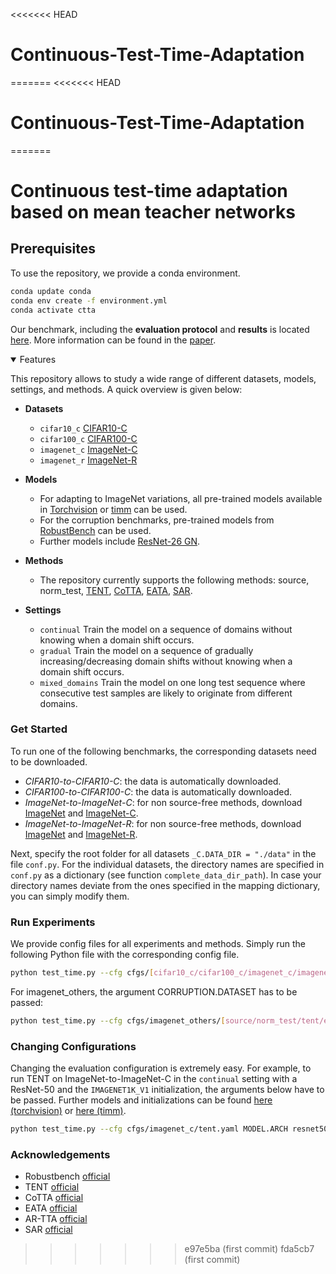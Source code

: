 <<<<<<< HEAD
# Continuous-Test-Time-Adaptation
=======
<<<<<<< HEAD
# Continuous-Test-Time-Adaptation
=======
# Continuous test-time adaptation based on mean teacher networks

## Prerequisites

To use the repository, we provide a conda environment.

```bash
conda update conda
conda env create -f environment.yml
conda activate ctta 
```

Our benchmark, including the **evaluation protocol** and **results** is located [here](classification/benchmark.md). More information can be found in the [paper](https://arxiv.org/abs/2306.00650).

<details open>
<summary>Features</summary>

This repository allows to study a wide range of different datasets, models, settings, and methods. A quick overview is given below:

- **Datasets**

  - `cifar10_c` [CIFAR10-C](https://zenodo.org/record/2535967#.ZBiI7NDMKUk)
  - `cifar100_c` [CIFAR100-C](https://zenodo.org/record/3555552#.ZBiJA9DMKUk)
  - `imagenet_c` [ImageNet-C](https://zenodo.org/record/2235448#.Yj2RO_co_mF)
  - `imagenet_r` [ImageNet-R](https://github.com/hendrycks/imagenet-r)

- **Models**

  - For adapting to ImageNet variations, all pre-trained models available in [Torchvision](https://pytorch.org/vision/0.14/models.html) or [timm](https://github.com/huggingface/pytorch-image-models/tree/v0.6.13) can be used.
  - For the corruption benchmarks, pre-trained models from [RobustBench](https://github.com/RobustBench/robustbench) can be used.
  - Further models include [ResNet-26 GN](https://github.com/zhangmarvin/memo).

- **Methods**

  - The repository currently supports the following methods: source, norm_test, [TENT](https://openreview.net/pdf?id=uXl3bZLkr3c),
    [CoTTA](https://arxiv.org/abs/2203.13591), [EATA](https://arxiv.org/abs/2204.02610), [SAR](https://arxiv.org/pdf/2302.12400.pdf).

- **Settings**
  
  - `continual` Train the model on a sequence of domains without knowing when a domain shift occurs.
  - `gradual` Train the model on a sequence of gradually increasing/decreasing domain shifts without knowing when a domain shift occurs.
  - `mixed_domains` Train the model on one long test sequence where consecutive test samples are likely to originate from different domains.

</details>

### Get Started

To run one of the following benchmarks, the corresponding datasets need to be downloaded.

- *CIFAR10-to-CIFAR10-C*: the data is automatically downloaded.
- *CIFAR100-to-CIFAR100-C*: the data is automatically downloaded.
- *ImageNet-to-ImageNet-C*: for non source-free methods, download [ImageNet](https://www.image-net.org/download.php) and [ImageNet-C](https://zenodo.org/record/2235448#.Yj2RO_co_mF).
- *ImageNet-to-ImageNet-R*: for non source-free methods, download [ImageNet](https://www.image-net.org/download.php) and [ImageNet-R](https://github.com/hendrycks/imagenet-r).

Next, specify the root folder for all datasets `_C.DATA_DIR = "./data"` in the file `conf.py`. For the individual datasets, the directory names are specified in `conf.py` as a dictionary (see function `complete_data_dir_path`). In case your directory names deviate from the ones specified in the mapping dictionary, you can simply modify them.

### Run Experiments

We provide config files for all experiments and methods. Simply run the following Python file with the corresponding config file.

```bash
python test_time.py --cfg cfgs/[cifar10_c/cifar100_c/imagenet_c/imagenet_others]/[source/norm_test/tent/eata/cotta/sar].yaml
```

For imagenet_others, the argument CORRUPTION.DATASET has to be passed:

```bash
python test_time.py --cfg cfgs/imagenet_others/[source/norm_test/tent/eata/cotta/sar].yaml CORRUPTION.DATASET [imagenet_r]
```

### Changing Configurations

Changing the evaluation configuration is extremely easy. For example, to run TENT on ImageNet-to-ImageNet-C in the `continual` setting with a ResNet-50 and the `IMAGENET1K_V1` initialization, the arguments below have to be passed. Further models and initializations can be found [here (torchvision)](https://pytorch.org/vision/0.14/models.html) or [here (timm)](https://github.com/huggingface/pytorch-image-models/tree/v0.6.13).

```bash
python test_time.py --cfg cfgs/imagenet_c/tent.yaml MODEL.ARCH resnet50 MODEL.WEIGHTS IMAGENET1K_V1 SETTING continual
```

### Acknowledgements

+ Robustbench [official](https://github.com/RobustBench/robustbench)
+ TENT [official](https://github.com/DequanWang/tent)
+ CoTTA [official](https://github.com/qinenergy/cotta)
+ EATA [official](https://github.com/mr-eggplant/EATA)
+ AR-TTA [official](https://github.com/dmn-sjk/ar-tta)
+ SAR [official](https://github.com/mr-eggplant/SAR)

>>>>>>> e97e5ba (first commit)
>>>>>>> fda5cb7 (first commit)
